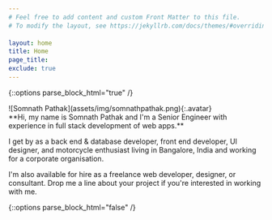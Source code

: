 ```yaml
---
# Feel free to add content and custom Front Matter to this file.
# To modify the layout, see https://jekyllrb.com/docs/themes/#overriding-theme-defaults

layout: home
title: Home
page_title:
exclude: true
---
```


{::options parse_block_html="true" /}

<div class="home-col-1">
![Somnath Pathak](assets/img/somnathpathak.png){:.avatar}
</div>
<div class="home-col-2">
**Hi, my name is Somnath Pathak and I'm a Senior Engineer with experience in full stack development of web apps.**

I get by as a back end & database developer, front end developer, UI designer, and motorcycle enthusiast living in Bangalore, India and working for a corporate organisation.

I'm also available for hire as a freelance web developer, designer, or consultant. Drop me a line about your project if you're interested in working with me.
</div>

{::options parse_block_html="false" /}